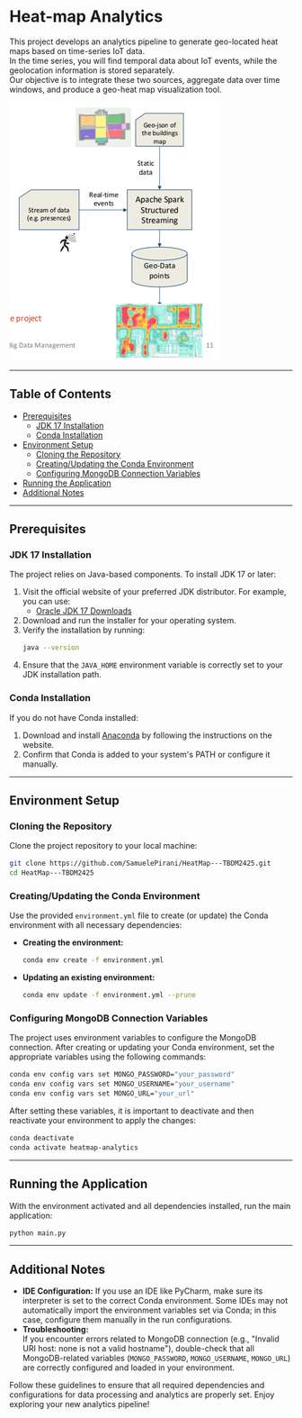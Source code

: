 # Heat-map Analytics

This project develops an analytics pipeline to generate geo-located heat maps based on time-series IoT data.  
In the time series, you will find temporal data about IoT events, while the geolocation information is stored
separately.  
Our objective is to integrate these two sources, aggregate data over time windows, and produce a geo-heat map
visualization tool.

![Heat-map Visualization](docs/images/Figure1.png)

---

## Table of Contents

- [Prerequisites](#prerequisites)
    - [JDK 17 Installation](#jdk-17-installation)
    - [Conda Installation](#conda-installation)
- [Environment Setup](#environment-setup)
    - [Cloning the Repository](#cloning-the-repository)
    - [Creating/Updating the Conda Environment](#creatingupdating-the-conda-environment)
    - [Configuring MongoDB Connection Variables](#configuring-mongodb-connection-variables)
- [Running the Application](#running-the-application)
- [Additional Notes](#additional-notes)

---

## Prerequisites

### JDK 17 Installation

The project relies on Java-based components. To install JDK 17 or later:

1. Visit the official website of your preferred JDK distributor. For example, you can use:
    - [Oracle JDK 17 Downloads](https://www.oracle.com/java/technologies/javase/jdk17-archive-downloads.html)
2. Download and run the installer for your operating system.
3. Verify the installation by running:
   ```bash
   java --version
   ```
4. Ensure that the `JAVA_HOME` environment variable is correctly set to your JDK installation path.

### Conda Installation

If you do not have Conda installed:

1. Download and install [Anaconda](https://www.anaconda.com/download) by following the instructions on the website.
2. Confirm that Conda is added to your system's PATH or configure it manually.

---

## Environment Setup

### Cloning the Repository

Clone the project repository to your local machine:

```bash
git clone https://github.com/SamuelePirani/HeatMap---TBDM2425.git
cd HeatMap---TBDM2425
```

### Creating/Updating the Conda Environment

Use the provided `environment.yml` file to create (or update) the Conda environment with all necessary dependencies:

- **Creating the environment:**

  ```bash
  conda env create -f environment.yml
  ```

- **Updating an existing environment:**

  ```bash
  conda env update -f environment.yml --prune
  ```

### Configuring MongoDB Connection Variables

The project uses environment variables to configure the MongoDB connection. After creating or updating your Conda
environment, set the appropriate variables using the following commands:

```bash
conda env config vars set MONGO_PASSWORD="your_password"
conda env config vars set MONGO_USERNAME="your_username"
conda env config vars set MONGO_URL="your_url"
```

After setting these variables, it is important to deactivate and then reactivate your environment to apply the changes:

```bash
conda deactivate
conda activate heatmap-analytics
```

---

## Running the Application

With the environment activated and all dependencies installed, run the main application:

```bash
python main.py
```

---

## Additional Notes

- **IDE Configuration:** If you use an IDE like PyCharm, make sure its interpreter is set to the correct Conda
  environment. Some IDEs may not automatically import the environment variables set via Conda; in this case, configure
  them manually in the run configurations.
- **Troubleshooting:**  
  If you encounter errors related to MongoDB connection (e.g., "Invalid URI host: none is not a valid hostname"),
  double-check that all MongoDB-related variables (`MONGO_PASSWORD`, `MONGO_USERNAME`, `MONGO_URL`) are correctly
  configured and loaded in your environment.

Follow these guidelines to ensure that all required dependencies and configurations for data processing and analytics
are properly set. Enjoy exploring your new analytics pipeline!